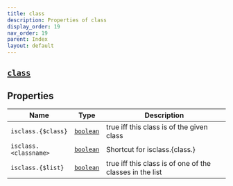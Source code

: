 ```yaml
---
title: class
description: Properties of class
display_order: 19
nav_order: 19
parent: Index
layout: default
---
```


##  [`class`](./class.html) 


## Properties

| Name | Type | Description |
|------|------|-------------|
| `isclass.{$class}` | [`boolean`](./boolean.html) | true iff this class is of the given class |
| `isclass.<classname>` | [`boolean`](./boolean.html) | Shortcut for isclass.{class.<classname>} |
| `isclass.{$list}` | [`boolean`](./boolean.html) | true iff this class is of one of the classes in the list |




